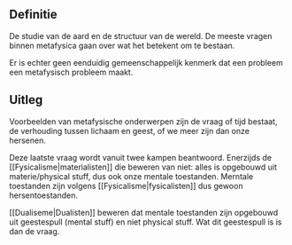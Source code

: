 ## Definitie
De studie van de aard en de structuur van de wereld. De meeste vragen binnen metafysica gaan over wat het betekent om te bestaan.

Er is echter geen eenduidig gemeenschappelijk kenmerk dat een probleem een metafysisch probleem maakt.

## Uitleg
Voorbeelden van metafysische onderwerpen zijn de vraag of tijd bestaat, de verhouding tussen lichaam en geest, of we meer zijn dan onze hersenen.

Deze laatste vraag wordt vanuit twee kampen beantwoord. Enerzijds de [[Fysicalisme|materialisten]] die beweren van niet: alles is opgebouwd uit materie/physical stuff, dus ook onze mentale toestanden. Merntale toestanden zijn volgens [[Fysicalisme|fysicalisten]] dus gewoon hersentoestanden.

[[Dualiseme|Dualisten]] beweren dat mentale toestanden zijn opgebouwd uit geestespull (mental stuff) en niet physical stuff. Wat dit geestespull is is dan de vraag.